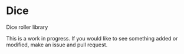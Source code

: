 # Dice
Dice roller library

This is a work in progress.  If you would like to see something added or modified, make an issue and pull request.
